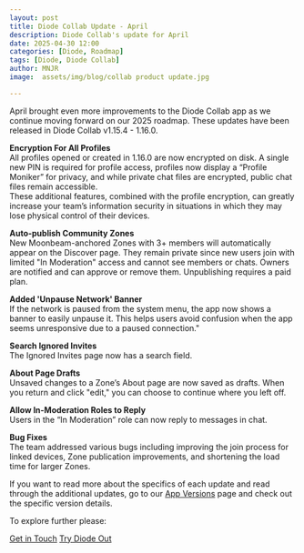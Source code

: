 ```yaml
---
layout: post
title: Diode Collab Update - April
description: Diode Collab's update for April
date: 2025-04-30 12:00
categories: [Diode, Roadmap]
tags: [Diode, Diode Collab]
author: MNJR
image: 	assets/img/blog/collab product update.jpg

---
```


April brought even more improvements to the Diode Collab app as we continue moving forward on our 2025 roadmap. These updates have been released in Diode Collab v1.15.4 - 1.16.0.

**Encryption For All Profiles**
<br>All profiles opened or created in 1.16.0 are now encrypted on disk. A single new PIN is required for profile access, profiles now display a “Profile Moniker” for privacy, and while private chat files are encrypted, public chat files remain accessible. <br>
These additional features, combined with the profile encryption, can greatly increase your team’s information security in situations in which they may lose physical control of their devices. 

**Auto-publish Community Zones**
<br>New Moonbeam-anchored Zones with 3+ members will automatically appear on the Discover page. They remain private since new users join with limited "In Moderation" access and cannot see members or chats. Owners are notified and can approve or remove them. Unpublishing requires a paid plan.

**Added 'Unpause Network' Banner**
<br>If the network is paused from the system menu, the app now shows a banner to easily unpause it. This helps users avoid confusion when the app seems unresponsive due to a paused connection."

**Search Ignored Invites**
<br>The Ignored Invites page now has a search field.

**About Page Drafts**
<br>Unsaved changes to a Zone’s About page are now saved as drafts. When you return and click "edit," you can choose to continue where you left off.

**Allow In-Moderation Roles to Reply**
<br>Users in the “In Moderation” role can now reply to messages in chat.

**Bug Fixes** 
<br>
The team addressed various bugs including improving the join process for linked devices, Zone publication improvements, and shortening the load time for larger Zones.  

If you want to read more about the specifics of each update and read through the additional updates, go to our [App Versions](https://app.docs.diode.io/docs/versions/1-15-4/) page and check out the specific version details.

To explore further please:
<div class="story__buttons">
  <a href="{{"https://contactdiode.paperform.co"}}" class="btn" target="">Get in Touch</a>
  <a href="#download-app" class="btn popup-open" target="">Try Diode Out</a>
</div>

